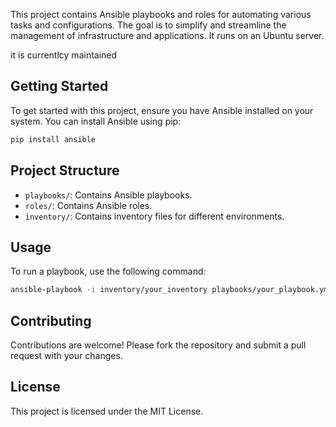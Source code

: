 This project contains Ansible playbooks and roles for automating various tasks and configurations. The goal is to simplify and streamline the management of infrastructure and applications. It runs on an Ubuntu server.

it is currentlcy maintained
## Getting Started

To get started with this project, ensure you have Ansible installed on your system. You can install Ansible using pip:

```bash
pip install ansible
```

## Project Structure

- `playbooks/`: Contains Ansible playbooks.
- `roles/`: Contains Ansible roles.
- `inventory/`: Contains inventory files for different environments.

## Usage

To run a playbook, use the following command:

```bash
ansible-playbook -i inventory/your_inventory playbooks/your_playbook.yml
```

## Contributing

Contributions are welcome! Please fork the repository and submit a pull request with your changes.

## License

This project is licensed under the MIT License.